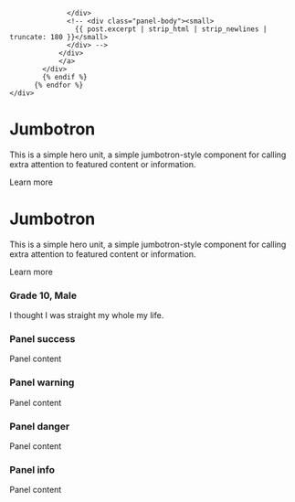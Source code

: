 <!-- ---
layout: post
title:  "Cultural Discrimination Experiences"
date:   2016-06-13 10:51:47 +0530
img: image-4.png
category: "Phealth"
---


<div class="row pack">
    {% for post in site.posts %}  
    {% if post.category == "NExperience" %}
            <div class="col-md-4 card">
             <a href="{{ post.url | prepend: site.baseurl }}" class="index-anchor">    
                <div class="panel panel-default">
                  {% if post.img %}
                  <img width="100%" class="img-circle" src="{{site.baseurl}}/images/{{post.img}}" alt="{{post.title}}">
                  {% else %}
                  <img width="100%"  src="{{site.baseurl}}/images/webjeda-logo-big.jpg" alt="{{site.title}}">
                  {% endif %}
                  <div class="panel-body">
                    <h2 class="panel-title">{{ post.title | truncate: 50 }}</h2> <!-- <span class="post-meta pull-right"><small>{{ post.date | date: "%b %-d, %Y" }}</small></span> -->
                  </div>
                  <!-- <div class="panel-body"><small>
                    {{ post.excerpt | strip_html | strip_newlines | truncate: 180 }}</small>
                  </div> -->
                </div>
                </a>
            </div> 
            {% endif %}
          {% endfor %}
    </div> 

<div class="jumbotron">
  <h1>Jumbotron</h1>
  <p>This is a simple hero unit, a simple jumbotron-style component for calling extra attention to featured content or information.</p>
  <p><a class="btn btn-primary btn-lg">Learn more</a></p>
</div>



<div class="jumbotron">
  <h1>Jumbotron</h1>
  <p>This is a simple hero unit, a simple jumbotron-style component for calling extra attention to featured content or information.</p>
  <p><a class="btn btn-primary btn-lg">Learn more</a></p>
</div>

<div class="row">
    <div class="col-lg-50">
        <div class="panel panel-primary">
          <div class="panel-heading">
            <h3 class="panel-title">Grade 10, Male </h3>
          </div>
          <div class="panel-body">
            I thought I was straight my whole my life.
          </div>
        </div>
    </div>



   <div class="col-lg-20">
        <div class="panel panel-success">
          <div class="panel-heading">
            <h3 class="panel-title">Panel success</h3>
          </div>
          <div class="panel-body">
            Panel content
          </div>
        </div>
    </div>



   <div class="col-lg-20">
        <div class="panel panel-warning">
          <div class="panel-heading">
            <h3 class="panel-title">Panel warning</h3>
          </div>
          <div class="panel-body">
            Panel content
          </div>
        </div>
    </div>
</div>

<div class="row">
    <div class="col-lg-20">
        <div class="panel panel-danger">
          <div class="panel-heading">
            <h3 class="panel-title">Panel danger</h3>
          </div>
          <div class="panel-body">
            Panel content
          </div>
        </div>
    </div>



   <div class="col-lg-20">
        <div class="panel panel-info">
          <div class="panel-heading">
            <h3 class="panel-title">Panel info</h3>
          </div>
          <div class="panel-body">
            Panel content
          </div>
        </div>
    </div>

   <div class="col-lg-20">
   